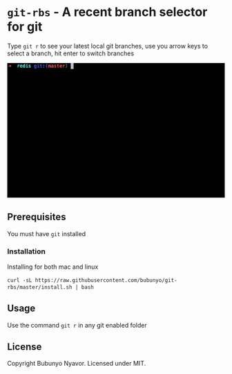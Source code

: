 # `git-rbs` - A recent branch selector for git 

Type `git r` to see your latest local git branches, use you arrow keys to select a branch, hit enter to switch branches

![Screenshot](./ezgif-1-158cd90bca.gif)

## Prerequisites

You must have `git` installed

### Installation

Installing for both mac and linux

```
curl -sL https://raw.githubusercontent.com/bubunyo/git-rbs/master/install.sh | bash
```

## Usage

Use the command `git r` in any git enabled folder


## License

Copyright Bubunyo Nyavor. Licensed under MIT.

